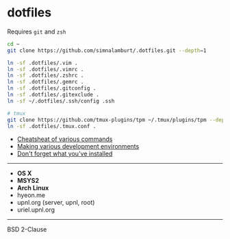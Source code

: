 dotfiles
=====

Requires `git` and `zsh`

```bash
cd ~
git clone https://github.com/simnalamburt/.dotfiles.git --depth=1

ln -sf .dotfiles/.vim .
ln -sf .dotfiles/.vimrc .
ln -sf .dotfiles/.zshrc .
ln -sf .dotfiles/.gemrc .
ln -sf .dotfiles/.gitconfig .
ln -sf .dotfiles/.gitexclude .
ln -sf ~/.dotfiles/.ssh/config .ssh

# tmux
git clone https://github.com/tmux-plugins/tpm ~/.tmux/plugins/tpm --depth=1
ln -sf .dotfiles/.tmux.conf .
```

* [Cheatsheat of various commands](cheatsheat.md)
* [Making various development environments](installation.md)
* [Don't forget what you've installed](packages.md)

--------

* **OS X**
* **MSYS2**
* **Arch Linux**
* hyeon.me
* upnl.org (server, upnl, root)
* uriel.upnl.org

--------

BSD 2-Clause
